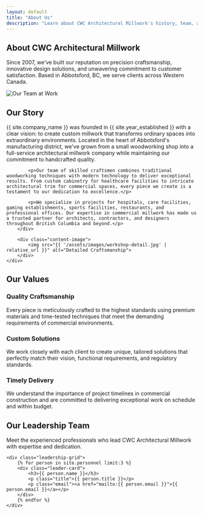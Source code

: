 ```yaml
---
layout: default
title: "About Us"
description: "Learn about CWC Architectural Millwork's history, team, and commitment to quality craftsmanship since 2007."
---
```


<section class="hero-section">
    <div class="hero-content">
        <h1>About CWC Architectural Millwork</h1>
        <p>Since 2007, we've built our reputation on precision craftsmanship, innovative design solutions, and unwavering commitment to customer satisfaction. Based in Abbotsford, BC, we serve clients across Western Canada.</p>
    </div>
    <div class="hero-image">
        <img src="{{ '/assets/images/about-hero.jpg' | relative_url }}" alt="Our Team at Work">
    </div>
</section>

<section class="content-section">
    <div class="content-grid">
        <div class="content-text">
            <h2>Our Story</h2>
            <p>{{ site.company_name }} was founded in {{ site.year_established }} with a clear vision: to create custom millwork that transforms ordinary spaces into extraordinary environments. Located in the heart of Abbotsford's manufacturing district, we've grown from a small woodworking shop into a full-service architectural millwork company while maintaining our commitment to handcrafted quality.</p>
            
            <p>Our team of skilled craftsmen combines traditional woodworking techniques with modern technology to deliver exceptional results. From custom cabinetry for healthcare facilities to intricate architectural trim for commercial spaces, every piece we create is a testament to our dedication to excellence.</p>
            
            <p>We specialize in projects for hospitals, care facilities, gaming establishments, sports facilities, restaurants, and professional offices. Our expertise in commercial millwork has made us a trusted partner for architects, contractors, and designers throughout British Columbia and beyond.</p>
        </div>
        
        <div class="content-image">
            <img src="{{ '/assets/images/workshop-detail.jpg' | relative_url }}" alt="Detailed Craftsmanship">
        </div>
    </div>
</section>

<section class="values-section">
    <h2>Our Values</h2>
    <div class="values-grid">
        <div class="value-item">
            <h3>Quality Craftsmanship</h3>
            <p>Every piece is meticulously crafted to the highest standards using premium materials and time-tested techniques that meet the demanding requirements of commercial environments.</p>
        </div>
        <div class="value-item">
            <h3>Custom Solutions</h3>
            <p>We work closely with each client to create unique, tailored solutions that perfectly match their vision, functional requirements, and regulatory standards.</p>
        </div>
        <div class="value-item">
            <h3>Timely Delivery</h3>
            <p>We understand the importance of project timelines in commercial construction and are committed to delivering exceptional work on schedule and within budget.</p>
        </div>
    </div>
</section>

<section class="team-section">
    <h2>Our Leadership Team</h2>
    <p class="section-intro">Meet the experienced professionals who lead CWC Architectural Millwork with expertise and dedication.</p>
    
    <div class="leadership-grid">
        {% for person in site.personnel limit:3 %}
        <div class="leader-card">
            <h3>{{ person.name }}</h3>
            <p class="title">{{ person.title }}</p>
            <p class="email"><a href="mailto:{{ person.email }}">{{ person.email }}</a></p>
        </div>
        {% endfor %}
    </div>
</section> 